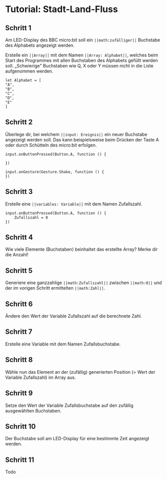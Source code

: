 # Tutorial: Stadt-Land-Fluss
## Schritt 1

Am LED-Display des BBC micro:bit soll ein ``||math:zufälliger||`` Buchstabe des Alphabets angezeigt werden.

Erstelle ein ``||Array||`` mit dem Namen ``||Array: Alphabet||``, welches beim Start des Programmes mit allen Buchstaben des Alphabets gefüllt werden soll. „Schwierige" Buchstaben wie Q, X oder Y müssen nicht in die Liste aufgenommen werden.

```blocks
let Alphabet = [
"A",
"B",
"C",
"D",
"E"
]
```

## Schritt 2

Überlege dir, bei welchem ``||input: Ereignis||`` ein neuer Buchstabe angezeigt werden soll. 
Das kann beispielsweise beim Drücken der Taste A oder durch Schütteln des micro:bit erfolgen. 

```blocks
input.onButtonPressed(Button.A, function () {
	
})
```

```blocks
input.onGesture(Gesture.Shake, function () {
})
```

## Schritt 3

Erstelle eine ``||variables: Variable||`` mit dem Namen Zufallszahl.

```blocks
input.onButtonPressed(Button.A, function () {
    Zufallszahl = 0
})
```

## Schritt 4 

Wie viele Elemente (Buchstaben) beinhaltet das erstellte Array? Merke dir die Anzahl!

## Schritt 5 

Generiere eine ganzzahlige ``||math:Zufallszahl||`` zwischen ``||math:0||`` und der im vorigen Schritt ermittelten ``||math:Zahl||``. 

## Schritt 6 

Ändere den Wert der Variable Zufallszahl auf die berechnete Zahl. 

## Schritt 7 

Erstelle eine Variable mit dem Namen Zufallsbuchstabe.

## Schritt 8

Wähle nun das Element an der (zufällig) generierten Position (= Wert der Variable Zufallszahl) im Array aus. 

## Schritt 9

Setze den Wert der Variable Zufallsbuchstabe auf den zufällig ausgewählten Buchstaben.

## Schritt 10

Der Buchstabe soll am LED-Display für eine bestimmte Zeit angezeigt werden. 

## Schritt 11
Todo 